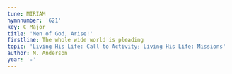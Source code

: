 ```yaml
---
tune: MIRIAM
hymnnumber: '621'
key: C Major
title: 'Men of God, Arise!'
firstline: The whole wide world is pleading
topic: 'Living His Life: Call to Activity; Living His Life: Missions'
author: M. Anderson
year: '-'
---
```

